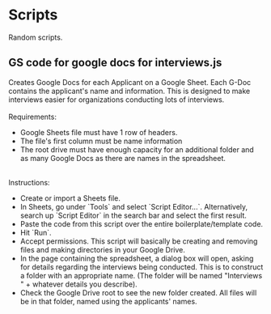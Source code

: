 # Scripts
Random scripts. <br />

## GS code for google docs for interviews.js
Creates Google Docs for each Applicant on a Google Sheet. Each G-Doc contains the applicant's name and information. This is designed to make interviews easier for organizations conducting lots of interviews. <br /> <br />
Requirements:
<ul>
  <li> Google Sheets file must have 1 row of headers. </li>
  <li> The file's first column must be name information </li>
  <li> The root drive must have enough capacity for an additional folder and as many Google Docs as there are names in the spreadsheet.
</ul>
<br />
Instructions: 
<ul>
  <li> Create or import a Sheets file. </li>
  <li> In Sheets, go under `Tools` and select `Script Editor...`. Alternatively, search up `Script Editor` in the search bar and select the first result. </li>
  <li> Paste the code from this script over the entire boilerplate/template code. </li>
  <li> Hit `Run`.</li>
  <li> Accept permissions. This script will basically be creating and removing files and making directories in your Google Drive. </li>
  <li> In the page containing the spreadsheet, a dialog box will open, asking for details regarding the interviews being conducted. This is to construct a folder with an appropriate name. (The folder will be named "Interviews " + whatever details you describe). </li>
  <li> Check the Google Drive root to see the new folder created. All files will be in that folder, named using the applicants' names. </li>
</ul>
